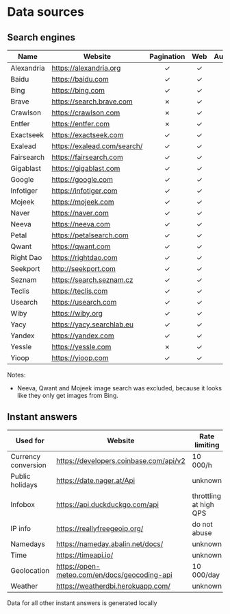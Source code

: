 # Data sources

## Search engines

Name | Website | Pagination | Web | Autocomplete | Image 
-----|---------|:----------:|:---:|:------------:|:-----:
Alexandria | https://alexandria.org | &check; | &check; | &cross; | &cross;
Baidu | https://baidu.com | &check; | &check; | &cross; | &cross;
Bing | https://bing.com | &check; | &check; | &check; | &cross;
Brave | https://search.brave.com | &cross; | &check; | &check; | &cross;
Crawlson | https://crawlson.com | &cross; | &check; | &cross; | &cross;
Entfer | https://entfer.com | &cross; | &check; | &cross; | &cross;
Exactseek | https://exactseek.com | &check; | &check; | &cross; | &cross;
Exalead | https://exalead.com/search/ | &check; | &check; | &check; | &cross;
Fairsearch | https://fairsearch.com | &check; | &check; | &check; | &cross;
Gigablast | https://gigablast.com | &check; | &check; | &cross; | &cross;
Google | https://google.com | &check; | &check; | &check; | &cross;
Infotiger | https://infotiger.com | &check; | &check; | &cross; | &cross;
Mojeek | https://mojeek.com | &check; | &check; | &cross; | &cross;
Naver | https://naver.com | &check; | &check; | &check; | &cross;
Neeva | https://neeva.com | &check; | &check; | &check; | &cross;
Petal | https://petalsearch.com | &check; | &check; | &cross; | &cross;
Qwant | https://qwant.com | &check; | &check; | &check; | &cross;
Right Dao | https://rightdao.com | &check; | &check; | &cross; | &cross;
Seekport | http://seekport.com | &check; | &check; | &cross; | &cross;
Seznam | https://search.seznam.cz | &check; | &check; | &check; | &cross;
Teclis | https://teclis.com | &check; | &check; | &cross; | &cross;
Usearch | https://usearch.com | &check; | &check; | &check; | &cross;
Wiby | https://wiby.org | &check; | &check; | &cross; | &cross;
Yacy | https://yacy.searchlab.eu | &check; | &check; | &check; | &cross;
Yandex | https://yandex.com | &check; | &check; | &check; | &cross;
Yessle | https://yessle.com | &cross; | &check; | &cross; | &cross;
Yioop | https://yioop.com | &check; | &check; | &cross; | &cross;

Notes:
- Neeva, Qwant and Mojeek image search was excluded, because it looks like they only get images from Bing.

## Instant answers

Used for | Website | Rate limiting
 --- | --- | ---
Currency conversion | https://developers.coinbase.com/api/v2 | 10 000/h
Public holidays | https://date.nager.at/Api | unknown
Infobox | https://api.duckduckgo.com/api | throttling at high QPS
IP info | https://reallyfreegeoip.org/ | do not abuse
Namedays | https://nameday.abalin.net/docs/ | unknown
Time | https://timeapi.io/ | unknown
Geolocation | https://open-meteo.com/en/docs/geocoding-api | 10 000/day
Weather | https://weatherdbi.herokuapp.com/ | unknown

Data for all other instant answers is generated locally
